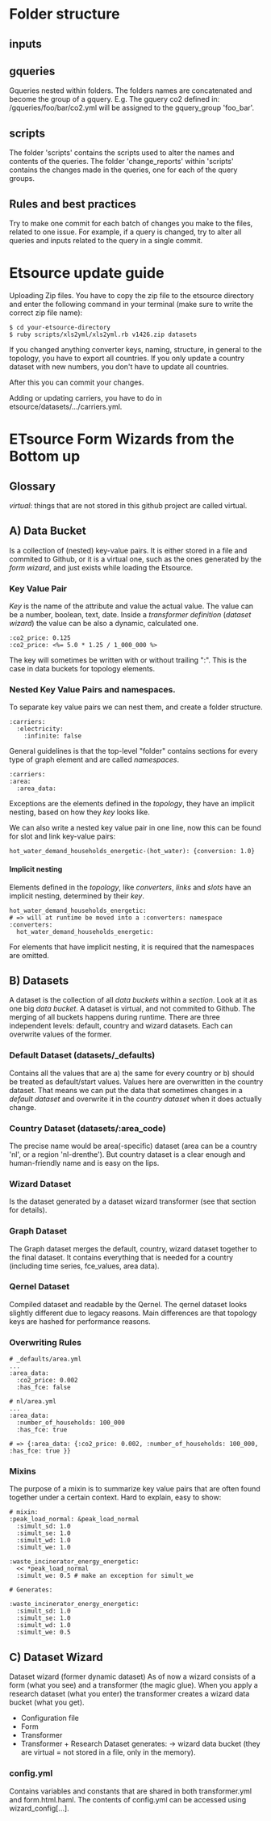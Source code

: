 Folder structure
================

inputs
-------

gqueries
---------
Gqueries nested within folders. The folders names are concatenated and become the group of a gquery. E.g. The gquery co2 defined in: /gqueries/foo/bar/co2.yml will be assigned to the gquery_group 'foo_bar'.

scripts
--------
The folder 'scripts' contains the scripts used to alter the names and contents of the queries.
The folder 'change_reports' within 'scripts' contains the changes made in the queries, one for each of the query groups.

Rules and best practices
------------------------
Try to make one commit for each batch of changes you make to the files, related to one issue.
For example, if a query is changed, try to alter all queries and inputs related to the query in a single commit.

# Etsource update guide

Uploading Zip files. You have to copy the zip file to the etsource directory and enter the following command in your terminal (make sure to write the correct zip file name):

    $ cd your-etsource-directory
    $ ruby scripts/xls2yml/xls2yml.rb v1426.zip datasets

If you changed anything converter keys, naming, structure, in general to the topology, you have to export all countries. If you only update a country dataset with new numbers, you don't have to update all countries.

After this you can commit your changes. 

Adding or updating carriers, you have to do in etsource/datasets/.../carriers.yml. 


# ETsource Form Wizards from the Bottom up

## Glossary

_virtual_: things that are not stored in this github project are called virtual. 

## A) Data Bucket

Is a collection of (nested) key-value pairs. It is either stored in a file and commited to Github, or it is a virtual one, such as the ones generated by the _form wizard_, and just exists while loading the Etsource. 

### Key Value Pair

_Key_ is the name of the attribute and value the actual value. The value can be a number, boolean, text, date. Inside a _transformer definition_ (_dataset wizard_) the value can be also a dynamic, calculated one. 

    :co2_price: 0.125
    :co2_price: <%= 5.0 * 1.25 / 1_000_000 %>

The key will sometimes be written with or without trailing ":". This is the case in data buckets for topology elements.

### Nested Key Value Pairs and namespaces.

To separate key value pairs we can nest them, and create a folder structure.

    :carriers:
      :electricity:
        :infinite: false

General guidelines is that the top-level "folder" contains sections for every type of graph element and are called _namespaces_.

    :carriers:
    :area:
      :area_data:

Exceptions are the elements defined in the _topology_, they have an implicit nesting, based on how they _key_ looks like. 

We can also write a nested key value pair in one line, now this can be found for slot and link key-value pairs:
    
    hot_water_demand_households_energetic-(hot_water): {conversion: 1.0}

#### Implicit nesting

Elements defined in the _topology_, like _converters_, _links_ and _slots_ have an implicit nesting, determined by their _key_. 

    hot_water_demand_households_energetic:
    # => will at runtime be moved into a :converters: namespace
    :converters:
      hot_water_demand_households_energetic:

For elements that have implicit nesting, it is required that the namespaces are omitted.


## B) Datasets

A dataset is the collection of all _data buckets_ within a _section_. Look at it as one big _data bucket_. A dataset is virtual, and not commited to Github. The merging of all buckets happens during runtime. There are three independent levels: default, country and wizard datasets. Each can overwrite values of the former. 

### Default Dataset (datasets/_defaults)

Contains all the values that are a) the same for every country or b) should be treated as default/start values. Values here are overwritten in the country dataset. That means we can put the data that sometimes changes in a _default dataset_ and overwrite it in the _country dataset_ when it does actually change.

### Country Dataset (datasets/:area_code)

The precise name would be area(-specific) dataset (area can be a country 'nl', or a region 'nl-drenthe'). But country dataset is a clear enough and human-friendly name and is easy on the lips.

### Wizard Dataset

Is the dataset generated by a dataset wizard transformer (see that section for details).

### Graph Dataset

The Graph dataset merges the default, country, wizard dataset together to the final dataset. It contains everything that is needed for a country (including time series, fce_values, area data).

### Qernel Dataset

Compiled dataset and readable by the Qernel. The qernel dataset looks slightly different due to legacy reasons. Main differences are that topology keys are hashed for performance reasons. 

### Overwriting Rules

    # _defaults/area.yml
    ...
    :area_data:
      :co2_price: 0.002
      :has_fce: false

    # nl/area.yml
    ...
    :area_data:
      :number_of_households: 100_000
      :has_fce: true

    # => {:area_data: {:co2_price: 0.002, :number_of_households: 100_000, :has_fce: true }}


### Mixins

The purpose of a mixin is to summarize key value pairs that are often found together under a certain context. Hard to explain, easy to show:

    # mixin:
    :peak_load_normal: &peak_load_normal
      :simult_sd: 1.0
      :simult_se: 1.0
      :simult_wd: 1.0
      :simult_we: 1.0

    :waste_incinerator_energy_energetic:
      << *peak_load_normal
      :simult_we: 0.5 # make an exception for simult_we

    # Generates:
    
    :waste_incinerator_energy_energetic:
      :simult_sd: 1.0
      :simult_se: 1.0
      :simult_wd: 1.0
      :simult_we: 0.5


## C) Dataset Wizard

Dataset wizard (former dynamic dataset)
As of now a wizard consists of a form (what you see) and a transformer (the magic glue). When you apply a research dataset (what you enter) the transformer creates a wizard data bucket (what you get). 

- Configuration file
- Form
- Transformer
- Transformer + Research Dataset generates:
-> wizard data bucket (they are virtual = not stored in a file, only in the memory).

### config.yml

Contains variables and constants that are shared in both transformer.yml and form.html.haml. The contents of config.yml can be accessed using wizard_config[...]. 




